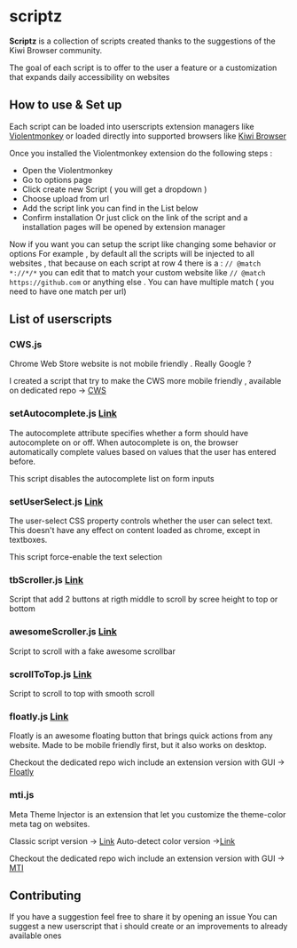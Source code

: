 # scriptz

**Scriptz** is a collection of scripts created thanks to the suggestions of the Kiwi Browser community.

The goal of each script is to offer to the user a feature 
 or a customization that expands daily accessibility on websites 

## How to use & Set up
Each script can be loaded into userscripts extension managers like [Violentmonkey](https://violentmonkey.github.io/)
or loaded directly into supported browsers like [Kiwi Browser](https://kiwibrowser.com)

Once you installed the Violentmonkey extension do the following steps :
  - Open the Violentmonkey
  - Go to options page
  - Click create new Script ( you will get a dropdown )
  - Choose upload from url
  - Add the script link you can find in the List below
  - Confirm installation
Or just click on the link of the script and a installation pages will be opened by extension manager
  
Now  if you want you can setup the script like changing some behavior or options
For example , by default all the scripts will be injected to all websites , that because on each script at row 4 there is a : ```// @match       *://*/*```
you can edit that to match your custom website like ```// @match      https://github.com``` or anything else . You can have multiple match ( you need to have one match per url) 

## List of userscripts


### CWS.js

Chrome Web Store website is not mobile friendly . Really Google ?

I created a script that try to make the CWS more mobile friendly , available on dedicated repo -> [CWS](https://github.com/d3ward/cws-mobile)

### setAutocomplete.js [Link](https://github.com/d3ward/scriptz/raw/master/src/setAutocomplete.user.js)

The autocomplete attribute specifies whether a form should have autocomplete on or off.
When autocomplete is on, the browser automatically complete values based on values that the user has entered before.

This script disables the autocomplete list on form inputs

### setUserSelect.js [Link](https://github.com/d3ward/scriptz/raw/master/src/setUserSelect.user.js)

The user-select CSS property controls whether the user can select text. This doesn't have any effect on content loaded as chrome, except in textboxes.

This script force-enable the text selection 

### tbScroller.js [Link](https://github.com/d3ward/scriptz/raw/master/src/tbScroller.user.js)

Script that add 2 buttons at rigth middle to scroll by scree height to top or bottom

### awesomeScroller.js [Link](https://github.com/d3ward/scriptz/raw/master/src/awesomeScroller.user.js)

Script to scroll with a fake awesome scrollbar

### scrollToTop.js [Link](https://github.com/d3ward/scriptz/raw/master/src/scrollToTop.user.js)

Script to scroll to top with smooth scroll

### floatly.js [Link](https://github.com/d3ward/floatly/raw/master/floatly.user.js)

Floatly is an awesome floating button that brings quick actions from any website. Made to be mobile friendly first, but it also works on desktop.

Checkout the dedicated repo wich include an extension version with GUI -> [Floatly](https://github.com/d3ward/floatly)

### mti.js

Meta Theme Injector is an extension that let you customize the theme-color meta tag on websites.

Classic script version -> [Link](https://github.com/d3ward/mti/raw/master/userscripts/mti.js)
Auto-detect color version ->[Link](https://github.com/d3ward/mti/raw/master/userscripts/a_mti.js)

Checkout the dedicated repo wich include an extension version with GUI -> [MTI](https://github.com/d3ward/mti)

## Contributing

If you have a suggestion feel free to share it by opening an issue
You can suggest a new userscript that i should create or an improvements to already available ones
